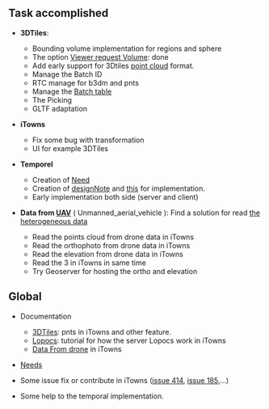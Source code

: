 ## Task accomplished 

  * **3DTiles**: 
    * Bounding volume implementation for regions and sphere
    * The option [Viewer request Volume](https://github.com/AnalyticalGraphicsInc/3d-tiles#spec-status): done
    * Add early support for 3Dtiles [point cloud](https://github.com/AnalyticalGraphicsInc/3d-tiles#spec-status) format.
    * Manage the Batch ID 
    * RTC manage for b3dm and pnts
    * Manage the [Batch table](https://github.com/AnalyticalGraphicsInc/3d-tiles)
    * The Picking
    * GLTF adaptation
    
  * **iTowns**
    * Fix some bug with transformation
    * UI for example 3DTiles
 
  * **Temporel** 
    * Creation of [Need](https://github.com/MEPP-team/RICT/tree/master/Doc/Devel/Needs)
    * Creation of [designNote](https://github.com/MEPP-team/RICT/blob/master/Doc/Devel/Design/DesignNote017.md) and [this](https://github.com/MEPP-team/RICT/blob/master/Doc/Devel/Design/DesignNote021.md) for implementation.  
    * Early implementation both side (server and client)
  
  * **Data from [UAV](https://en.wikipedia.org/wiki/Unmanned_aerial_vehicle)** ( Unmanned_aerial_vehicle ): Find a solution for read [the heterogeneous data](https://github.com/MEPP-team/RICT/blob/master/Doc/Process/TutorialOpenDataInItowns.md)
    * Read the points cloud from drone data in iTowns
    * Read the orthophoto from drone data in iTowns
    * Read the elevation from drone data in iTowns
    * Read the 3 in iTowns in same time
    * Try Geoserver for hosting the ortho and elevation

## Global

  * Documentation 
    * [3DTiles](https://github.com/MEPP-team/RICT/blob/master/Doc/Process/iTowns3Dtiles.md): pnts in iTowns and other feature.
    * [Lopocs](https://github.com/MEPP-team/RICT/blob/master/Doc/Process/TutorialFileLasInItown.md): tutorial for how the server Lopocs work in iTowns
    * [Data From drone](https://github.com/MEPP-team/RICT/blob/master/Doc/Process/TutorialOpenDataInItowns.md) in iTowns

  * [Needs](https://github.com/MEPP-team/RICT/tree/master/Doc/Devel/Needs)

  * Some issue fix or contribute in iTowns ([issue 414](https://github.com/iTowns/itowns/issues/414), [issue 185](https://github.com/iTowns/itowns/issues/185),...)

  * Some help to the temporal implementation. 
